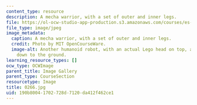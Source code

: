 ```yaml
---
content_type: resource
description: A mecha warrior, with a set of outer and inner legs.
file: https://ol-ocw-studio-app-production.s3.amazonaws.com/courses/es-293-lego-robotics-spring-2007/190b80041702728d7120da412f462ce1_0266.jpg
file_type: image/jpeg
image_metadata:
  caption: A mecha warrior, with a set of outer and inner legs.
  credit: Photo by MIT OpenCourseWare.
  image-alt: Another humanoid robot, with an actual Lego head on top, and arms extending
    down to the ground.
learning_resource_types: []
ocw_type: OCWImage
parent_title: Image Gallery
parent_type: CourseSection
resourcetype: Image
title: 0266.jpg
uid: 190b8004-1702-728d-7120-da412f462ce1
---
```

